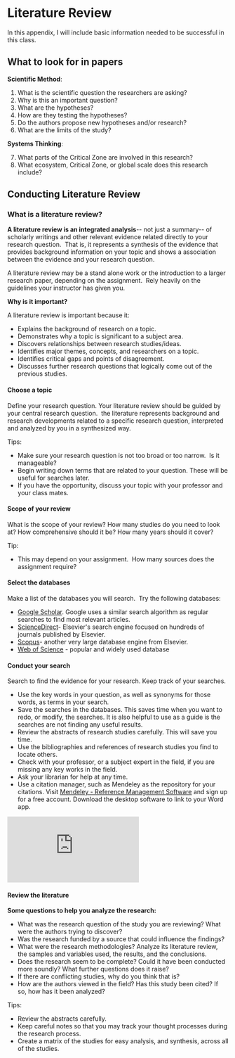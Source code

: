 # Literature Review

In this appendix, I will include basic information needed to be successful in this class.

## What to look for in papers

**Scientific Method**:
1. What is the scientific question the researchers are asking?
2. Why is this an important question?
3. What are the hypotheses?
4. How are they testing the hypotheses?
5. Do the authors propose new hypotheses and/or research?
6. What are the limits of the study?

**Systems Thinking**:

7. What parts of the Critical Zone are involved in this research?
8. What ecosystem, Critical Zone, or global scale does this research include?

## Conducting Literature Review

### What is a literature review?

**A literature review is an integrated analysis**-- not just a summary-- of scholarly writings and other relevant evidence related directly to your research question.  That is, it represents a synthesis of the evidence that provides background information on your topic and shows a association between the evidence and your research question.

A literature review may be a stand alone work or the introduction to a larger research paper, depending on the assignment.  Rely heavily on the guidelines your instructor has given you.

**Why is it important?**

A literature review is important because it:
-  Explains the background of research on a topic.
-  Demonstrates why a topic is significant to a subject area.
-  Discovers relationships between research studies/ideas.
-  Identifies major themes, concepts, and researchers on a topic.
-  Identifies critical gaps and points of disagreement.
-  Discusses further research questions that logically come out of the previous studies.

#### Choose a topic

Define your research question.  Your literature review should be guided by your central research question.  the literature represents background and research developments related to a specific research question, interpreted and analyzed by you in a synthesized way.

Tips:
- Make sure your research question is not too broad or too narrow.  Is it manageable?
- Begin writing down terms that are related to your question. These will be useful for searches later.
- If you have the opportunity, discuss your topic with your professor and your class mates.

#### Scope of your review

What is the scope of your review? How many studies do you need to look at? How comprehensive should it be? How many years should it cover? 

Tip: 
- This may depend on your assignment.  How many sources does the assignment require?

#### Select the databases

Make a list of the databases you will search.  Try the following databases:

- [Google Scholar](https://scholar.google.com/). Google uses a similar search algorithm as regular searches to find most relevant articles.
- [ScienceDirect](https://www.sciencedirect.com/)- Elsevier's search engine focused on hundreds of journals published by Elsevier.
- [Scopus](https://www.scopus.com/search/form.uri?display=basic&zone=header&origin=#basic)- another very large database engine from Elsevier.
- [Web of Science](https://www.webofscience.com/wos/woscc/basic-search) - popular and widely used database


#### Conduct your search

Search to find the evidence for your research. Keep track of your searches.

- Use the key words in your question, as well as synonyms for those words, as terms in your search. 
- Save the searches in the databases. This saves time when you want to redo, or modify, the searches. It is also helpful to use as a guide is the searches are not finding any useful results.
- Review the abstracts of research studies carefully. This will save you time.
- Use the bibliographies and references of research studies you find to locate others.
- Check with your professor, or a subject expert in the field, if you are missing any key works in the field.
- Ask your librarian for help at any time.
- Use a citation manager, such as Mendeley as the repository for your citations. Visit [Mendeley - Reference Management Software](https://www.mendeley.com/?interaction_required=true) and sign up for a free account.  Download the desktop software to link to your Word app.

<div class="container">
<iframe src="https://www.youtube.com/embed/OzFHGFnAM2Q" 
frameborder="0" allowfullscreen class="video"></iframe>
</div>


#### Review the literature

**Some questions to help you analyze the research:**

- What was the research question of the study you are reviewing? What were the authors trying to discover?
- Was the research funded by a source that could influence the findings?
- What were the research methodologies? Analyze its literature review, the samples and variables used, the results, and the conclusions.
- Does the research seem to be complete? Could it have been conducted more soundly? What further questions does it raise?
- If there are conflicting studies, why do you think that is?
- How are the authors viewed in the field? Has this study been cited? If so, how has it been analyzed?

Tips: 
- Review the abstracts carefully.  
- Keep careful notes so that you may track your thought processes during the research process.
- Create a matrix of the studies for easy analysis, and synthesis, across all of the studies.